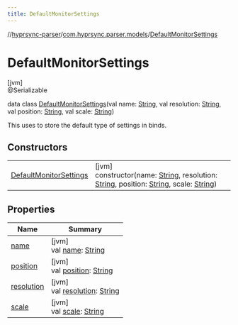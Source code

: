 ```yaml
---
title: DefaultMonitorSettings
---
```

//[hyprsync-parser](../../../index.html)/[com.hyprsync.parser.models](../index.html)/[DefaultMonitorSettings](index.html)



# DefaultMonitorSettings



[jvm]\
@Serializable



data class [DefaultMonitorSettings](index.html)(val name: [String](https://kotlinlang.org/api/core/kotlin-stdlib/kotlin/-string/index.html), val resolution: [String](https://kotlinlang.org/api/core/kotlin-stdlib/kotlin/-string/index.html), val position: [String](https://kotlinlang.org/api/core/kotlin-stdlib/kotlin/-string/index.html), val scale: [String](https://kotlinlang.org/api/core/kotlin-stdlib/kotlin/-string/index.html))

This uses to store the default type of settings in binds.



## Constructors


| | |
|---|---|
| [DefaultMonitorSettings](-default-monitor-settings.html) | [jvm]<br>constructor(name: [String](https://kotlinlang.org/api/core/kotlin-stdlib/kotlin/-string/index.html), resolution: [String](https://kotlinlang.org/api/core/kotlin-stdlib/kotlin/-string/index.html), position: [String](https://kotlinlang.org/api/core/kotlin-stdlib/kotlin/-string/index.html), scale: [String](https://kotlinlang.org/api/core/kotlin-stdlib/kotlin/-string/index.html)) |


## Properties


| Name | Summary |
|---|---|
| [name](name.html) | [jvm]<br>val [name](name.html): [String](https://kotlinlang.org/api/core/kotlin-stdlib/kotlin/-string/index.html) |
| [position](position.html) | [jvm]<br>val [position](position.html): [String](https://kotlinlang.org/api/core/kotlin-stdlib/kotlin/-string/index.html) |
| [resolution](resolution.html) | [jvm]<br>val [resolution](resolution.html): [String](https://kotlinlang.org/api/core/kotlin-stdlib/kotlin/-string/index.html) |
| [scale](scale.html) | [jvm]<br>val [scale](scale.html): [String](https://kotlinlang.org/api/core/kotlin-stdlib/kotlin/-string/index.html) |
